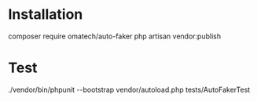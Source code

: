 # Installation

composer require omatech/auto-faker
php artisan vendor:publish


# Test

./vendor/bin/phpunit --bootstrap vendor/autoload.php tests/AutoFakerTest